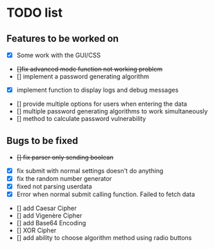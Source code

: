 # TODO list

## Features to be worked on

- [x] Some work with the GUI/CSS
- ~~[]fix advanced mode function not working problem~~
- [] implement a password generating algorithm
- [x] implement function to display logs and debug messages
- [] provide multiple options for users when entering the data
- [] multiple password generating algorithms to work simultaneously
- [] method to calculate password vulnerability

## Bugs to be fixed

- ~~[] fix parser only sending boolean~~
- [x] fix submit with normal settings doesn't do anything
- [x] fix the random number generator
- [x] fixed not parsing userdata
- [x] Error when normal submit calling function. Failed to fetch data
- [] add Caesar Cipher
- [] add Vigenère Cipher
- [] add Base64 Encoding
- [] XOR Cipher
- [] add ability to choose algorithm method using radio buttons
